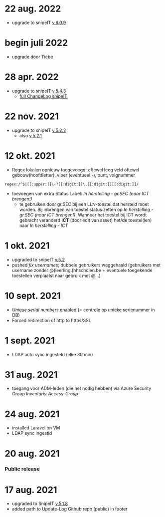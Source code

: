 # 22 aug. 2022
- upgrade to snipeIT [v.6.0.9](https://github.com/snipe/snipe-it/releases/tag/v6.0.9)

# begin juli 2022
- upgrade door Tiebe

# 28 apr. 2022
- upgrade to snipeIT [v.5.4.3](https://github.com/snipe/snipe-it/releases/tag/v5.4.3)
    - [full ChangeLog snipeIT](https://github.com/snipe/snipe-it/compare/v5.2.0...v5.4.3)

# 22 nov. 2021
- upgrade to snipeIT [v.5.2.2](https://github.com/snipe/snipe-it/releases/tag/v5.3.2)
    - also [v.5.2.1](https://github.com/snipe/snipe-it/releases/tag/v5.3.0)

# 12 okt. 2021
- Regex lokalen opnieuw toegevoegd: oftewel leeg veld oftewel gebouw(hoofdletter), vloer (eventueel -), punt, volgnummer
```
regex:/^$|[[:upper:]]\-?[[:digit:]]\.[[:digit:]][[:digit:]]/
```
- toevoegen van extra Status Label: _In herstelling - gr.SEC (naar ICT brengen!)_
    - te gebruiken door gr.SEC bij een LLN-toestel dat hersteld moet worden. Bij inbrengen van toestel status zetten op _In herstelling - gr.SEC (naar ICT brengen!)_. Wanneer het toestel bij ICT wordt gebracht veranderd **ICT** (door edit van asset) het/de toestel(len) naar _In herstelling - ICT_

# 1 okt. 2021
- upgraded to snipeIT [v.5.2](https://github.com/snipe/snipe-it/releases/tag/v5.2.0)
- pushed _fix usernames_; dubbele gebruikers weggehaald (gebruikers met username zonder @(leerling.)hhscholen.be + eventuele toegekende toestellen verplaatst naar gebruik met @...)

# 10 sept. 2021
- _Unique serial numbers_ enabled (= controle op unieke serienummer in DB)
- Forced redirection of http to https/SSL

# 1 sept. 2021
- LDAP auto sync ingesteld (elke 30 min)

# 31 aug. 2021
- toegang voor ADM-leden (die het nodig hebben) via Azure Security Group *Inventaris-Access-Group*

# 24 aug. 2021
- installed Laravel on VM
- LDAP sync ingestld
# 20 aug. 2021
### Public release

# 17 aug. 2021
- upgraded to SnipeIT [v.5.1.8](https://github.com/snipe/snipe-it/releases/tag/v5.1.8)
- added path to Update-Log Github repo (public) in footer

